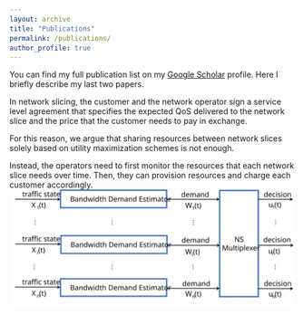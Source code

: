 ```yaml
---
layout: archive
title: "Publications"
permalink: /publications/
author_profile: true
---
```


You can find my full publication list on my <i class="fas fa-fw fa-graduation-cap"> </i> <a href="{{author.googlescholar}}"> Google Scholar</a> profile.
Here I briefly describe my last two papers. <br/>

In network slicing, the customer and the network operator sign a service level agreement that specifies the expected QoS delivered to the network slice and the price that the customer needs to pay in exchange.

For this reason, we argue that sharing resources between network slices solely based on utility maximization schemes is not enough. 

Instead, the operators need to first monitor the resources that each network slice needs over time. Then, they can provision resources and charge each customer accordingly.
<img src="/images/system.svg" alt="Proposed Architecture">
